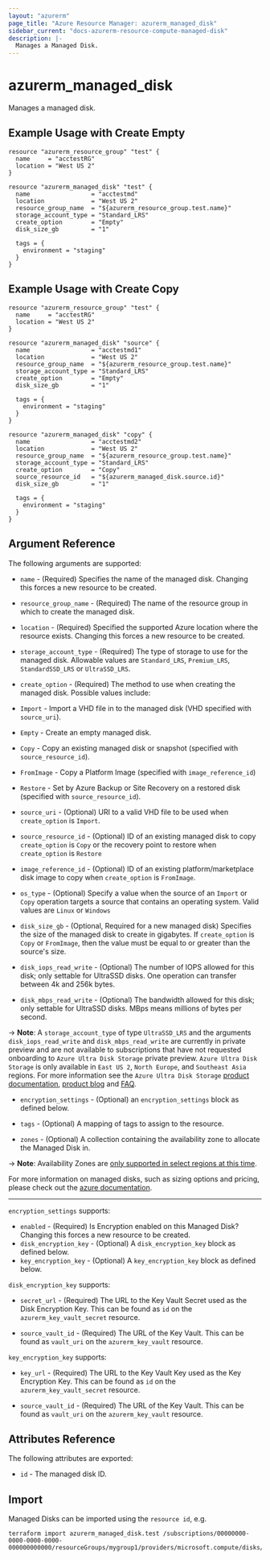 ```yaml
---
layout: "azurerm"
page_title: "Azure Resource Manager: azurerm_managed_disk"
sidebar_current: "docs-azurerm-resource-compute-managed-disk"
description: |-
  Manages a Managed Disk.
---
```


# azurerm_managed_disk

Manages a managed disk.

## Example Usage with Create Empty

```hcl
resource "azurerm_resource_group" "test" {
  name     = "acctestRG"
  location = "West US 2"
}

resource "azurerm_managed_disk" "test" {
  name                 = "acctestmd"
  location             = "West US 2"
  resource_group_name  = "${azurerm_resource_group.test.name}"
  storage_account_type = "Standard_LRS"
  create_option        = "Empty"
  disk_size_gb         = "1"

  tags = {
    environment = "staging"
  }
}
```

## Example Usage with Create Copy

```hcl
resource "azurerm_resource_group" "test" {
  name     = "acctestRG"
  location = "West US 2"
}

resource "azurerm_managed_disk" "source" {
  name                 = "acctestmd1"
  location             = "West US 2"
  resource_group_name  = "${azurerm_resource_group.test.name}"
  storage_account_type = "Standard_LRS"
  create_option        = "Empty"
  disk_size_gb         = "1"

  tags = {
    environment = "staging"
  }
}

resource "azurerm_managed_disk" "copy" {
  name                 = "acctestmd2"
  location             = "West US 2"
  resource_group_name  = "${azurerm_resource_group.test.name}"
  storage_account_type = "Standard_LRS"
  create_option        = "Copy"
  source_resource_id   = "${azurerm_managed_disk.source.id}"
  disk_size_gb         = "1"

  tags = {
    environment = "staging"
  }
}
```

## Argument Reference

The following arguments are supported:

* `name` - (Required) Specifies the name of the managed disk. Changing this forces a
    new resource to be created.

* `resource_group_name` - (Required) The name of the resource group in which to create
    the managed disk.

* `location` - (Required) Specified the supported Azure location where the resource exists.
    Changing this forces a new resource to be created.

* `storage_account_type` - (Required) The type of storage to use for the managed disk.
    Allowable values are `Standard_LRS`, `Premium_LRS`, `StandardSSD_LRS` or `UltraSSD_LRS`.

* `create_option` - (Required) The method to use when creating the managed disk. Possible values include:
 * `Import` - Import a VHD file in to the managed disk (VHD specified with `source_uri`).
 * `Empty` - Create an empty managed disk.
 * `Copy` - Copy an existing managed disk or snapshot (specified with `source_resource_id`).
 * `FromImage` - Copy a Platform Image (specified with `image_reference_id`)
 * `Restore` - Set by Azure Backup or Site Recovery on a restored disk (specified with `source_resource_id`).

* `source_uri` - (Optional) URI to a valid VHD file to be used when `create_option` is `Import`.

* `source_resource_id` - (Optional) ID of an existing managed disk to copy `create_option` is `Copy`
    or the recovery point to restore when `create_option` is `Restore`

* `image_reference_id` - (Optional) ID of an existing platform/marketplace disk image to copy when `create_option` is `FromImage`.

* `os_type` - (Optional) Specify a value when the source of an `Import` or `Copy`
    operation targets a source that contains an operating system. Valid values are `Linux` or `Windows`

* `disk_size_gb` - (Optional, Required for a new managed disk) Specifies the size of the managed disk to create in gigabytes.
    If `create_option` is `Copy` or `FromImage`, then the value must be equal to or greater than the source's size.

* `disk_iops_read_write` - (Optional) The number of IOPS allowed for this disk; only settable for UltraSSD disks. One operation can transfer between 4k and 256k bytes.

* `disk_mbps_read_write` - (Optional) The bandwidth allowed for this disk; only settable for UltraSSD disks. MBps means millions of bytes per second.

-> **Note**: A `storage_account_type` of type `UltraSSD_LRS` and the arguments `disk_iops_read_write` and `disk_mbps_read_write` are currently in private preview and are not available to subscriptions that have not requested onboarding to `Azure Ultra Disk Storage` private preview. `Azure Ultra Disk Storage` is only available in `East US 2`, `North Europe`, and `Southeast Asia` regions. For more information see the `Azure Ultra Disk Storage` [product documentation](https://docs.microsoft.com/en-us/azure/virtual-machines/windows/disks-enable-ultra-ssd), [product blog](https://azure.microsoft.com/en-us/blog/announcing-the-general-availability-of-azure-ultra-disk-storage/) and [FAQ](https://docs.microsoft.com/en-us/azure/virtual-machines/windows/faq-for-disks#ultra-disks).

* `encryption_settings` - (Optional) an `encryption_settings` block as defined below.

* `tags` - (Optional) A mapping of tags to assign to the resource.

* `zones` - (Optional) A collection containing the availability zone to allocate the Managed Disk in.

-> **Note**: Availability Zones are [only supported in select regions at this time](https://docs.microsoft.com/en-us/azure/availability-zones/az-overview).

For more information on managed disks, such as sizing options and pricing, please check out the
[azure documentation](https://docs.microsoft.com/en-us/azure/storage/storage-managed-disks-overview).

---

`encryption_settings` supports:

* `enabled` - (Required) Is Encryption enabled on this Managed Disk? Changing this forces a new resource to be created.
* `disk_encryption_key` - (Optional) A `disk_encryption_key` block as defined below.
* `key_encryption_key` - (Optional) A `key_encryption_key` block as defined below.

`disk_encryption_key` supports:

* `secret_url` - (Required) The URL to the Key Vault Secret used as the Disk Encryption Key. This can be found as `id` on the `azurerm_key_vault_secret` resource.

* `source_vault_id` - (Required) The URL of the Key Vault. This can be found as `vault_uri` on the `azurerm_key_vault` resource.

`key_encryption_key` supports:

* `key_url` - (Required) The URL to the Key Vault Key used as the Key Encryption Key. This can be found as `id` on the `azurerm_key_vault_secret` resource.

* `source_vault_id` - (Required) The URL of the Key Vault. This can be found as `vault_uri` on the `azurerm_key_vault` resource.


## Attributes Reference

The following attributes are exported:

* `id` - The managed disk ID.

## Import

Managed Disks can be imported using the `resource id`, e.g.

```shell
terraform import azurerm_managed_disk.test /subscriptions/00000000-0000-0000-0000-000000000000/resourceGroups/mygroup1/providers/microsoft.compute/disks/manageddisk1
```
